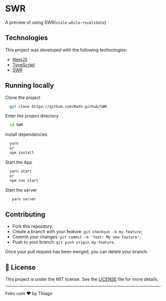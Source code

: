
# SWR

A preview of using SWR(`stale-while-revalidate`)


## Technologies

This project was developed with the following technologies:

- [NextJS](https://reactjs.org)
- [TypeScript](https://www.typescriptlang.org/)
- [SWR](https://swr.vercel.app/)
## Running locally

Clone the project

```bash
  git clone https://github.com/Rath-github/SWR
```

Enter the project directory

```bash
  cd SWR
```

Install dependencies

```bash
  yarn
  or
  npm install
```

Start the App

```bash
  yarn start
  or
  npm run start
```

Start the server

```bash
   yarn server
```
## Contributing

- Fork this repository;
- Create a branch with your feature: `git checkout -b my-feature`;
- Commit your changes: `git commit -m 'feat: My new feature'`;
- Push to your branch: `git push origin my-feature`.

Once your pull request has been merged, you can delete your branch.

## 📄 License

This project is under the MIT license. See the [LICENSE](LICENSE.md) file for more details.

---

Feito com ♥ by Thiago
